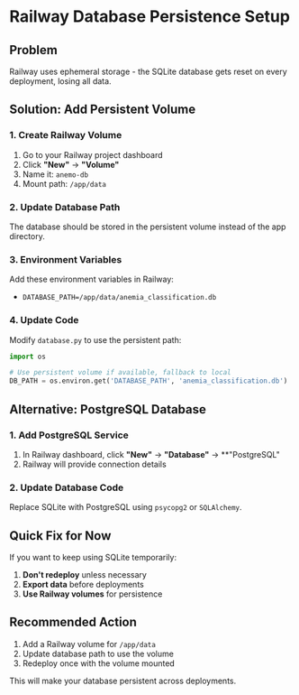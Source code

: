 # Railway Database Persistence Setup

## Problem
Railway uses ephemeral storage - the SQLite database gets reset on every deployment, losing all data.

## Solution: Add Persistent Volume

### 1. Create Railway Volume
1. Go to your Railway project dashboard
2. Click **"New"** → **"Volume"**
3. Name it: `anemo-db`
4. Mount path: `/app/data`

### 2. Update Database Path
The database should be stored in the persistent volume instead of the app directory.

### 3. Environment Variables
Add these environment variables in Railway:
- `DATABASE_PATH=/app/data/anemia_classification.db`

### 4. Update Code
Modify `database.py` to use the persistent path:

```python
import os

# Use persistent volume if available, fallback to local
DB_PATH = os.environ.get('DATABASE_PATH', 'anemia_classification.db')
```

## Alternative: PostgreSQL Database

### 1. Add PostgreSQL Service
1. In Railway dashboard, click **"New"** → **"Database"** → **"PostgreSQL"
2. Railway will provide connection details

### 2. Update Database Code
Replace SQLite with PostgreSQL using `psycopg2` or `SQLAlchemy`.

## Quick Fix for Now

If you want to keep using SQLite temporarily:

1. **Don't redeploy** unless necessary
2. **Export data** before deployments
3. **Use Railway volumes** for persistence

## Recommended Action

1. Add a Railway volume for `/app/data`
2. Update database path to use the volume
3. Redeploy once with the volume mounted

This will make your database persistent across deployments.
